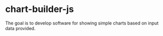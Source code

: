 # chart-builder-js

The goal is to develop software for showing simple charts based on input data provided.
